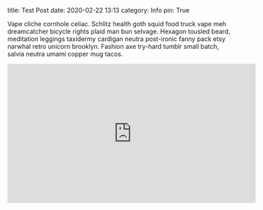 title: Test Post
date: 2020-02-22 13:13
category: Info
pin: True

Vape cliche cornhole celiac. Schlitz health goth squid food truck vape meh dreamcatcher bicycle rights plaid man bun selvage. Hexagon tousled beard, meditation leggings taxidermy cardigan neutra post-ironic fanny pack etsy narwhal retro unicorn brooklyn. Fashion axe try-hard tumblr small batch, salvia neutra umami copper mug tacos.

<div class="youtube youtube-16x9">
<iframe width="560" height="315" src="https://www.youtube.com/embed/Yg4l07Z6zZ0" frameborder="0" allow="accelerometer; autoplay; encrypted-media; gyroscope; picture-in-picture" allowfullscreen></iframe>
</div>
